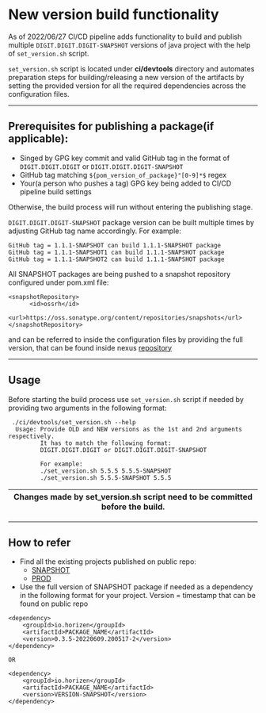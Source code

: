 # New version build functionality

As of 2022/06/27 CI/CD pipeline adds functionality to build and publish multiple `DIGIT.DIGIT.DIGIT-SNAPSHOT` versions of java project
with the help of `set_version.sh` script.

`set_version.sh` script is located under **ci/devtools** directory and automates preparation steps for building/releasing a new
version of the artifacts by setting the provided version for all the required dependencies across the configuration files.

---
## Prerequisites for publishing a package(if applicable):
  - Singed by GPG key commit and valid GitHub tag in the format of `DIGIT.DIGIT.DIGIT` or `DIGIT.DIGIT.DIGIT-SNAPSHOT`
  - GitHub tag matching `${pom_version_of_package}"[0-9]*$` regex
  - Your(a person who pushes a tag) GPG key being added to CI/CD pipeline build settings

Otherwise, the build process will run without entering the publishing stage.

`DIGIT.DIGIT.DIGIT-SNAPSHOT` package version can be built multiple times by adjusting GitHub tag name accordingly. For example:
```
GitHub tag = 1.1.1-SNAPSHOT can build 1.1.1-SNAPSHOT package
GitHub tag = 1.1.1-SNAPSHOT1 can build 1.1.1-SNAPSHOT package
GitHub tag = 1.1.1-SNAPSHOT2 can build 1.1.1-SNAPSHOT package
```
All SNAPSHOT packages are being pushed to a snapshot repository configured under pom.xml file:
```
<snapshotRepository>
      <id>ossrh</id>
      <url>https://oss.sonatype.org/content/repositories/snapshots</url>
</snapshotRepository>
```
and can be referred to inside the configuration files by providing the full version, that can be found inside nexus [repository](https://oss.sonatype.org/content/repositories/snapshots/io/horizen/sidechains-sdk/)

---
## Usage
Before starting the build process use `set_version.sh` script if needed by providing two arguments in the following format:
```
 ./ci/devtools/set_version.sh --help
  Usage: Provide OLD and NEW versions as the 1st and 2nd arguments respectively.
         It has to match the following format:
         DIGIT.DIGIT.DIGIT or DIGIT.DIGIT.DIGIT-SNAPSHOT

         For example:
         ./set_version.sh 5.5.5 5.5.5-SNAPSHOT
         ./set_version.sh 5.5.5-SNAPSHOT 5.5.5
```
| Changes made by set_version.sh script need to be committed before the build. |
|------------------------------------------------------------------------------|

---
## How to refer
- Find all the existing projects published on public repo:
  - [SNAPSHOT](https://oss.sonatype.org/content/repositories/snapshots/io/horizen/)
  - [PROD](https://repo.maven.apache.org/maven2/io/horizen/)
- Use the full version of SNAPSHOT package if needed as a dependency in the following format for your project. Version = timestamp that can be found on public repo
```
<dependency>
    <groupId>io.horizen</groupId>
    <artifactId>PACKAGE_NAME</artifactId>
    <version>0.3.5-20220609.200517-2</version>
</dependency>

OR

<dependency>
    <groupId>io.horizen</groupId>
    <artifactId>PACKAGE_NAME</artifactId>
    <version>VERSION-SNAPSHOT</version>
</dependency>
```